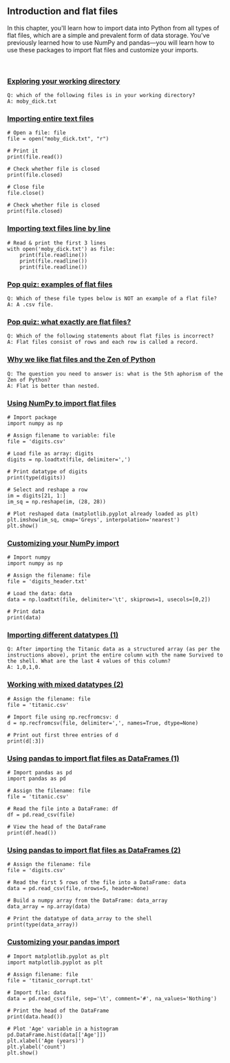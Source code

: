 ## Introduction and flat files

In this chapter, you'll learn how to import data into Python from all types of flat files, which are a simple and prevalent form of data storage. You've previously learned how to use NumPy and pandas—you will learn how to use these packages to import flat files and customize your imports.

<br>

### [Exploring your working directory](https://campus.datacamp.com/courses/introduction-to-importing-data-in-python/introduction-and-flat-files-1?ex=2)

```
Q: which of the following files is in your working directory?
A: moby_dick.txt
```

### [Importing entire text files](https://campus.datacamp.com/courses/introduction-to-importing-data-in-python/introduction-and-flat-files-1?ex=3)

```
# Open a file: file
file = open("moby_dick.txt", "r")

# Print it
print(file.read())

# Check whether file is closed
print(file.closed)

# Close file
file.close()

# Check whether file is closed
print(file.closed)
```

### [Importing text files line by line](https://campus.datacamp.com/courses/introduction-to-importing-data-in-python/introduction-and-flat-files-1?ex=4)

```
# Read & print the first 3 lines
with open('moby_dick.txt') as file:
    print(file.readline())
    print(file.readline())
    print(file.readline())
```

### [Pop quiz: examples of flat files](https://campus.datacamp.com/courses/introduction-to-importing-data-in-python/introduction-and-flat-files-1?ex=6)

```
Q: Which of these file types below is NOT an example of a flat file?
A: A .csv file.
```

### [Pop quiz: what exactly are flat files?](https://campus.datacamp.com/courses/introduction-to-importing-data-in-python/introduction-and-flat-files-1?ex=7)

```
Q: Which of the following statements about flat files is incorrect?
A: Flat files consist of rows and each row is called a record.
```

### [Why we like flat files and the Zen of Python](https://campus.datacamp.com/courses/introduction-to-importing-data-in-python/introduction-and-flat-files-1?ex=8)

```
Q: The question you need to answer is: what is the 5th aphorism of the Zen of Python?
A: Flat is better than nested.
```

### [Using NumPy to import flat files](https://campus.datacamp.com/courses/introduction-to-importing-data-in-python/introduction-and-flat-files-1?ex=10)

```
# Import package
import numpy as np

# Assign filename to variable: file
file = 'digits.csv'

# Load file as array: digits
digits = np.loadtxt(file, delimiter=',')

# Print datatype of digits
print(type(digits))

# Select and reshape a row
im = digits[21, 1:]
im_sq = np.reshape(im, (28, 28))

# Plot reshaped data (matplotlib.pyplot already loaded as plt)
plt.imshow(im_sq, cmap='Greys', interpolation='nearest')
plt.show()
```

### [Customizing your NumPy import](https://campus.datacamp.com/courses/introduction-to-importing-data-in-python/introduction-and-flat-files-1?ex=11)

```
# Import numpy
import numpy as np

# Assign the filename: file
file = 'digits_header.txt'

# Load the data: data
data = np.loadtxt(file, delimiter='\t', skiprows=1, usecols=[0,2])

# Print data
print(data)
```

### [Importing different datatypes (1)](https://campus.datacamp.com/courses/introduction-to-importing-data-in-python/introduction-and-flat-files-1?ex=12)

```
Q: After importing the Titanic data as a structured array (as per the instructions above), print the entire column with the name Survived to the shell. What are the last 4 values of this column?
A: 1,0,1,0.
```

### [Working with mixed datatypes (2)](https://campus.datacamp.com/courses/introduction-to-importing-data-in-python/introduction-and-flat-files-1?ex=14)

```
# Assign the filename: file
file = 'titanic.csv'

# Import file using np.recfromcsv: d
d = np.recfromcsv(file, delimiter=',', names=True, dtype=None)

# Print out first three entries of d
print(d[:3])
```

### [Using pandas to import flat files as DataFrames (1)](https://campus.datacamp.com/courses/introduction-to-importing-data-in-python/introduction-and-flat-files-1?ex=16)

```
# Import pandas as pd
import pandas as pd

# Assign the filename: file
file = 'titanic.csv'

# Read the file into a DataFrame: df
df = pd.read_csv(file)

# View the head of the DataFrame
print(df.head())
```

### [Using pandas to import flat files as DataFrames (2)](https://campus.datacamp.com/courses/introduction-to-importing-data-in-python/introduction-and-flat-files-1?ex=17)

```
# Assign the filename: file
file = 'digits.csv'

# Read the first 5 rows of the file into a DataFrame: data
data = pd.read_csv(file, nrows=5, header=None)

# Build a numpy array from the DataFrame: data_array
data_array = np.array(data)

# Print the datatype of data_array to the shell
print(type(data_array))
```

### [Customizing your pandas import](https://campus.datacamp.com/courses/introduction-to-importing-data-in-python/introduction-and-flat-files-1?ex=18)

```
# Import matplotlib.pyplot as plt
import matplotlib.pyplot as plt

# Assign filename: file
file = 'titanic_corrupt.txt'

# Import file: data
data = pd.read_csv(file, sep='\t', comment='#', na_values='Nothing')

# Print the head of the DataFrame
print(data.head())

# Plot 'Age' variable in a histogram
pd.DataFrame.hist(data[['Age']])
plt.xlabel('Age (years)')
plt.ylabel('count')
plt.show()
```